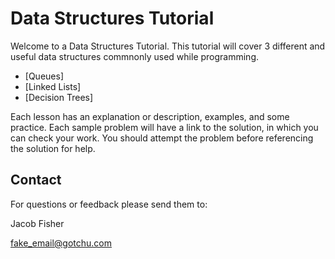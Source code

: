 # Data Structures Tutorial
Welcome to a Data Structures Tutorial. This tutorial will cover 3 different and useful data structures commnonly used while programming.
- [Queues]
- [Linked Lists]
- [Decision Trees]

Each lesson has an explanation or description, examples, and some practice. Each sample problem will have a link to the solution, in which you can check your work. You should attempt the problem before referencing the solution for help.

## Contact

For questions or feedback please send them to:

Jacob Fisher

fake_email@gotchu.com
